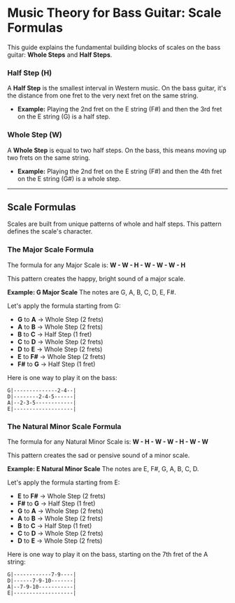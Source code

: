 # Music Theory for Bass Guitar: Scale Formulas

This guide explains the fundamental building blocks of scales on the bass guitar: **Whole Steps** and **Half Steps**.

### Half Step (H)

A **Half Step** is the smallest interval in Western music. On the bass guitar, it's the distance from one fret to the very next fret on the same string.

*   **Example:** Playing the 2nd fret on the E string (F#) and then the 3rd fret on the E string (G) is a half step.

### Whole Step (W)

A **Whole Step** is equal to two half steps. On the bass, this means moving up two frets on the same string.

*   **Example:** Playing the 2nd fret on the E string (F#) and then the 4th fret on the E string (G#) is a whole step.

---

## Scale Formulas

Scales are built from unique patterns of whole and half steps. This pattern defines the scale's character.

### The Major Scale Formula

The formula for any Major Scale is:
**W - W - H - W - W - W - H**

This pattern creates the happy, bright sound of a major scale.

**Example: G Major Scale**
The notes are G, A, B, C, D, E, F#.

Let's apply the formula starting from G:
*   **G** to **A** -> Whole Step (2 frets)
*   **A** to **B** -> Whole Step (2 frets)
*   **B** to **C** -> Half Step (1 fret)
*   **C** to **D** -> Whole Step (2 frets)
*   **D** to **E** -> Whole Step (2 frets)
*   **E** to **F#** -> Whole Step (2 frets)
*   **F#** to **G** -> Half Step (1 fret)

Here is one way to play it on the bass:
```
G|--------------2-4--|
D|--------2-4-5------|
A|--2-3-5------------|
E|-------------------|
```

### The Natural Minor Scale Formula

The formula for any Natural Minor Scale is:
**W - H - W - W - H - W - W**

This pattern creates the sad or pensive sound of a minor scale.

**Example: E Natural Minor Scale**
The notes are E, F#, G, A, B, C, D.

Let's apply the formula starting from E:
*   **E** to **F#** -> Whole Step (2 frets)
*   **F#** to **G** -> Half Step (1 fret)
*   **G** to **A** -> Whole Step (2 frets)
*   **A** to **B** -> Whole Step (2 frets)
*   **B** to **C** -> Half Step (1 fret)
*   **C** to **D** -> Whole Step (2 frets)
*   **D** to **E** -> Whole Step (2 frets)

Here is one way to play it on the bass, starting on the 7th fret of the A string:
```
G|------------7-9----|
D|------7-9-10-------|
A|--7-9-10-----------|
E|-------------------|
```
